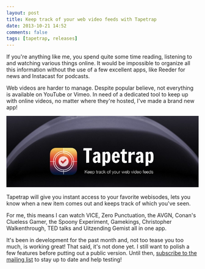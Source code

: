```yaml
---
layout: post
title: Keep track of your web video feeds with Tapetrap
date: 2013-10-21 14:52
comments: false
tags: [tapetrap, releases]
---
```


If you're anything like me, you spend quite some time reading, listening to and
watching various things online. It would be impossible to organize all this
information without the use of a few excellent apps, like Reeder for news 
and Instacast for podcasts.

Web videos are harder to manage. Despite popular believe, not everything is
available on YouTube or Vimeo. In need of a dedicated tool to keep up with online videos,
no matter where they're hosted, I've made a brand new app!

<!-- more -->

![Keep track of your web video feeds with Tapetrap](/assets/img/old/content/tapetrap-banner.jpg)


Tapetrap will give you instant access to your favorite webisodes, lets you know when 
a new item comes out and keeps track of which you've seen. 

For me, this means I can watch VICE, Zero Punctuation, the AVGN, Conan's 
Clueless Gamer, the Spoony Experiment, Gamekings, Christopher Walkenthrough, TED talks and Uitzending 
Gemist all in one app.

It's been in development for the past month and, not too tease you too much, is
working great! That said, it's not done yet. I still want to polish a 
few features before putting out a public version. Until then, [subscribe to the mailing list](/tapetrap/) 
to stay up to date and help testing!
